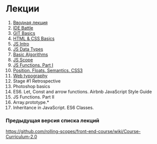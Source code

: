 #  Лекции

1. [Вводная лекция](https://github.com/rolling-scopes-school/lectures/blob/master/lectures/intro.md) 
2. [IDE Battle](https://github.com/rolling-scopes-school/lectures/blob/master/lectures/IDE-battle.md)
3. [GIT Basics](https://github.com/rolling-scopes-school/lectures/blob/master/lectures/git.md) 
4. [HTML & CSS Basics](https://github.com/rolling-scopes-school/lectures/blob/master/lectures/html-css-basics.md)
5. [JS Intro](https://github.com/rolling-scopes-school/lectures/blob/master/lectures/js-intro.md)
6. [JS Data Types](https://github.com/rolling-scopes-school/lectures/blob/master/lectures/js-data-types.md)
7. [Basic Algorithms](https://github.com/rolling-scopes-school/lectures/blob/master/lectures/basic-algorithms.md)
8. [JS Scope](https://github.com/rolling-scopes-school/lectures/blob/master/lectures/js-scope.md)
9. [JS Functions. Part I](https://github.com/rolling-scopes-school/lectures/blob/master/lectures/js-functions.md)
9. [Position. Floats. Semantics. CSS3](https://github.com/rolling-scopes-school/lectures/blob/master/lectures/position-floats-semantics-css3.md)
10. [Web typography](https://github.com/rolling-scopes-school/lectures/blob/master/lectures/web-typography.md)
11. Stage #1 Retrospective
12. Photoshop basics
13. ES6. Let, Const and arrow functions. Airbnb JavaScript Style Guide 
14. JS Functions. Part II
15. Array.prototype.*
16. Inheritance in JavaScript. ES6 Classes.


### Предыдущая версия списка лекций
https://github.com/rolling-scopes/front-end-course/wiki/Course-Curriculum-2.0
